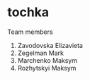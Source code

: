 # tochka
Team members
1. Zavodovska Elizavieta
2. Zegelman Mark
3. Marchenko Maksym
4. Rozhytskyi Maksym  
